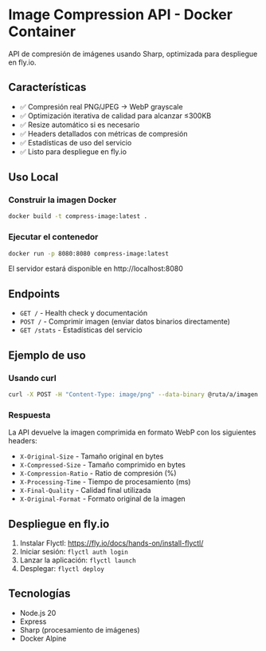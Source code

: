 # Image Compression API - Docker Container

API de compresión de imágenes usando Sharp, optimizada para despliegue en fly.io.

## Características

- ✅ Compresión real PNG/JPEG → WebP grayscale
- ✅ Optimización iterativa de calidad para alcanzar ≤300KB
- ✅ Resize automático si es necesario
- ✅ Headers detallados con métricas de compresión
- ✅ Estadísticas de uso del servicio
- ✅ Listo para despliegue en fly.io

## Uso Local

### Construir la imagen Docker

```bash
docker build -t compress-image:latest .
```

### Ejecutar el contenedor

```bash
docker run -p 8080:8080 compress-image:latest
```

El servidor estará disponible en http://localhost:8080

## Endpoints

- `GET /` - Health check y documentación
- `POST /` - Comprimir imagen (enviar datos binarios directamente)
- `GET /stats` - Estadísticas del servicio

## Ejemplo de uso

### Usando curl

```bash
curl -X POST -H "Content-Type: image/png" --data-binary @ruta/a/imagen.png http://localhost:8080/ -o imagen_comprimida.webp
```

### Respuesta

La API devuelve la imagen comprimida en formato WebP con los siguientes headers:

- `X-Original-Size` - Tamaño original en bytes
- `X-Compressed-Size` - Tamaño comprimido en bytes
- `X-Compression-Ratio` - Ratio de compresión (%)
- `X-Processing-Time` - Tiempo de procesamiento (ms)
- `X-Final-Quality` - Calidad final utilizada
- `X-Original-Format` - Formato original de la imagen

## Despliegue en fly.io

1. Instalar Flyctl: https://fly.io/docs/hands-on/install-flyctl/
2. Iniciar sesión: `flyctl auth login`
3. Lanzar la aplicación: `flyctl launch`
4. Desplegar: `flyctl deploy`

## Tecnologías

- Node.js 20
- Express
- Sharp (procesamiento de imágenes)
- Docker Alpine
